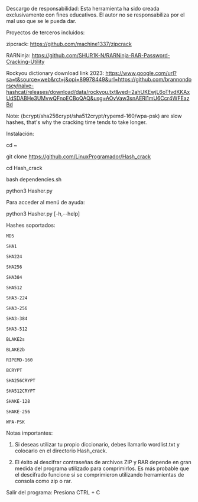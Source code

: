 Descargo de responsabilidad:
Esta herramienta ha sido creada exclusivamente con fines educativos. El autor no se responsabiliza por el mal uso que se le pueda dar.

Proyectos de terceros incluidos:

zipcrack: https://github.com/machine1337/zipcrack

RARNinja: https://github.com/SHUR1K-N/RARNinja-RAR-Password-Cracking-Utility

Rockyou dictionary download link 2023: https://www.google.com/url?sa=t&source=web&rct=j&opi=89978449&url=https://github.com/brannondorsey/naive-hashcat/releases/download/data/rockyou.txt&ved=2ahUKEwjL6oTfvdKKAxUdSDABHe3UMvwQFnoECBoQAQ&usg=AOvVaw3snAERl1mU6Ccr4WFEazBd

Note: (bcrypt/sha256crypt/sha512crypt/rypemd-160/wpa-psk) are slow hashes, that's why the cracking time tends to take longer.

Instalación:

cd ~

git clone https://github.com/LinuxProgramador/Hash_crack

cd Hash_crack

bash dependencies.sh

python3 Hasher.py

Para acceder al menú de ayuda:

python3 Hasher.py [-h,--help]

Hashes soportados:

    MD5

    SHA1

    SHA224

    SHA256

    SHA384

    SHA512

    SHA3-224

    SHA3-256

    SHA3-384

    SHA3-512

    BLAKE2s

    BLAKE2b

    RIPEMD-160

    BCRYPT 

    SHA256CRYPT

    SHA512CRYPT

    SHAKE-128

    SHAKE-256

    WPA-PSK 


Notas importantes:

1. Si deseas utilizar tu propio diccionario, debes llamarlo wordlist.txt y colocarlo en el directorio Hash_crack.


2. El éxito al descifrar contraseñas de archivos ZIP y RAR depende en gran medida del programa utilizado para comprimirlos. Es más probable que el descifrado funcione si se comprimieron utilizando herramientas de consola como zip o rar.


Salir del programa:
Presiona CTRL + C
